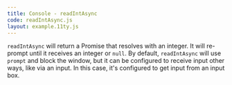 ```yaml
---
title: Console - readIntAsync
code: readIntAsync.js
layout: example.11ty.js
---
```


`readIntAsync` will return a Promise that resolves with an integer. It will re-prompt until it receives an integer or `null`.
By default, `readIntAsync` will use `prompt` and block the window, but it can be configured to receive input other ways, like via an input.
In this case, it's configured to get input from an input box.

